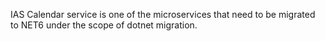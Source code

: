 IAS Calendar service is one of the microservices that need to be migrated to NET6 under the scope of dotnet migration. 